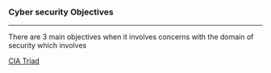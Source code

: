 ### **Cyber security Objectives** 
---
There are 3 main objectives when it involves concerns with the domain of security which involves 

[CIA Triad](../concepts/CIA%20Triad.md)
